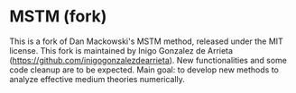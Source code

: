 # MSTM (fork)

This is a fork of Dan Mackowski's MSTM method, released under the MIT license.
This fork is maintained by Inigo Gonzalez de Arrieta (https://github.com/inigogonzalezdearrieta).
New functionalities and some code cleanup are to be expected.
Main goal: to develop new methods to analyze effective medium theories numerically.
